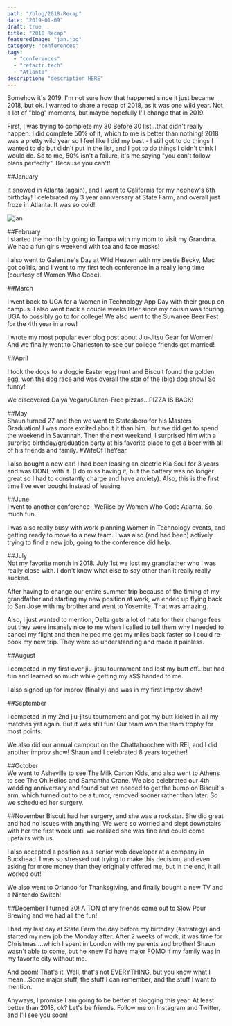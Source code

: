 ```yaml
---
path: "/blog/2018-Recap"
date: "2019-01-09"
draft: true
title: "2018 Recap"
featuredImage: "jan.jpg"
category: "conferences"
tags:
  - "conferences"
  - "refactr.tech"
  - "Atlanta"
description: "description HERE"
---
```


Somehow it's 2019. I'm not sure how that happened since it just became 2018, but ok. I wanted to share a recap of 2018, as it was one wild year. Not a lot of "blog" moments, but maybe hopefully I'll change that in 2019.

First, I was trying to complete my 30 Before 30 list...that didn't really happen. I did complete 50% of it, which to me is better than nothing! 2018 was a pretty wild year so I feel like I did my best - I still got to do things I wanted to do but didn't put in the list, and I got to do things I didn't think I would do. So to me, 50% isn't a failure, it's me saying "you can't follow plans perfectly". Because you can't!

##January

It snowed in Atlanta (again), and I went to California for my nephew's 6th birthday! I celebrated my 3 year anniversary at State Farm, and overall just froze in Atlanta. It was so cold!

<div class="align-right" style="width: 300px">
	<img src="./2018-Recap/beach.jpg" alt="jan">
</div>

##February  
I started the month by going to Tampa with my mom to visit my Grandma. We had a fun girls weekend with tea and face masks!

I also went to Galentine's Day at Wild Heaven with my bestie Becky, Mac got colitis, and I went to my first tech conference in a really long time (courtesy of Women Who Code).

##March

I went back to UGA for a Women in Technology App Day with their group on campus. I also went back a couple weeks later since my cousin was touring UGA to possibly go to for college! We also went to the Suwanee Beer Fest for the 4th year in a row!

I wrote my most popular ever blog post about Jiu-Jitsu Gear for Women! And we finally went to Charleston to see our college friends get married!

##April

I took the dogs to a doggie Easter egg hunt and Biscuit found the golden egg, won the dog race and was overall the star of the (big) dog show! So funny!

We discovered Daiya Vegan/Gluten-Free pizzas...PIZZA IS BACK!

##May  
Shaun turned 27 and then we went to Statesboro for his Masters Graduation! I was more excited about it than him...but we did get to spend the weekend in Savannah. Then the next weekend, I surprised him with a surprise birthday/graduation party at his favorite place to get a beer with all of his friends and family. #WifeOfTheYear

I also bought a new car! I had been leasing an electric Kia Soul for 3 years and was DONE with it. (I do miss having it, but the battery was no longer great so I had to constantly charge and have anxiety). Also, this is the first time I've ever bought instead of leasing.

##June  
I went to another conference- WeRise by Women Who Code Atlanta. So much fun.

I was also really busy with work-planning Women in Technology events, and getting ready to move to a new team. I was also (and had been) actively trying to find a new job, going to the conference did help.

##July  
Not my favorite month in 2018. July 1st we lost my grandfather who I was really close with. I don't know what else to say other than it really really sucked.

After having to change our entire summer trip because of the timing of my grandfather and starting my new position at work, we ended up flying back to San Jose with my brother and went to Yosemite. That was amazing.

Also, I just wanted to mention, Delta gets a lot of hate for their change fees but they were insanely nice to me when I called to tell them why I needed to cancel my flight and then helped me get my miles back faster so I could re-book my new trip. They were so understanding and made it painless.

##August

I competed in my first ever jiu-jitsu tournament and lost my butt off...but had fun and learned so much while getting my a\$\$ handed to me.

I also signed up for improv (finally) and was in my first improv show!

##September

I competed in my 2nd jiu-jitsu tournament and got my butt kicked in all my matches yet again. But it was still fun! Our team won the team trophy for most points.

We also did our annual campout on the Chattahoochee with REI, and I did another improv show! Shaun and I celebrated 8 years together!

##October  
We went to Asheville to see The Milk Carton Kids, and also went to Athens to see The Oh Hellos and Samantha Crane. We also celebrated our 4th wedding anniversary and found out we needed to get the bump on Biscuit's arm, which turned out to be a tumor, removed sooner rather than later. So we scheduled her surgery.

##November
Biscuit had her surgery, and she was a rockstar. She did great and had no issues with anything! We were so worried and slept downstairs with her the first week until we realized she was fine and could come upstairs with us.

I also accepted a position as a senior web developer at a company in Buckhead. I was so stressed out trying to make this decision, and even asking for more money than they originally offered me, but in the end, it all worked out!

We also went to Orlando for Thanksgiving, and finally bought a new TV and a Nintendo Switch!

##December
I turned 30! A TON of my friends came out to Slow Pour Brewing and we had all the fun!

I had my last day at State Farm the day before my birthday (#strategy) and started my new job the Monday after. After 2 weeks of work, it was time for Christmas....which I spent in London with my parents and brother! Shaun wasn't able to come, but he knew I'd have major FOMO if my family was in my favorite city without me.

And boom! That's it. Well, that's not EVERYTHING, but you know what I mean...Some major stuff, the stuff I can remember, and the stuff I want to mention.

Anyways, I promise I am going to be better at blogging this year. At least better than 2018, ok? Let's be friends. Follow me on Instagram and Twitter, and I'll see you soon!
